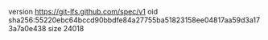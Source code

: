 version https://git-lfs.github.com/spec/v1
oid sha256:55220ebc64bccd90bbdfe84a27755ba51823158ee04817aa59d3a173a7a0e438
size 24018
